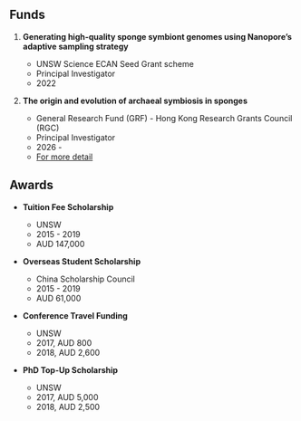 
## Funds

1. **Generating high-quality sponge symbiont genomes using Nanopore’s adaptive sampling strategy**
   - UNSW Science ECAN Seed Grant scheme
   - Principal Investigator
   - 2022 


2. **The origin and evolution of archaeal symbiosis in sponges**
   - General Research Fund (GRF) - Hong Kong Research Grants Council (RGC)
   - Principal Investigator
   - 2026 - 
   - [For more detail](https://cerg1.ugc.edu.hk/cergprod/scrrm00542.jsp?proj_id=16103925&old_proj_id=null&proj_title=&isname=&ioname=weizhi&institution=&subject=&pages=1&year=&theSubmit=16103925)


## Awards

- **Tuition Fee Scholarship**
   - UNSW
   - 2015 - 2019
   - AUD 147,000


- **Overseas Student Scholarship**
   - China Scholarship Council
   - 2015 - 2019
   - AUD 61,000


- **Conference Travel Funding**
   - UNSW
   - 2017, AUD 800
   - 2018, AUD 2,600


- **PhD Top-Up Scholarship**
   - UNSW
   - 2017, AUD 5,000
   - 2018, AUD 2,500





